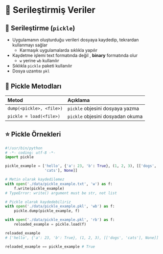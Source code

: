 # 🚅 Serileştirmiş Veriler

## 🔰 Serileştirme \(`pickle`\)

* Uygulamanın oluşturduğu verileri dosyaya kaydedip, tekrardan kullanmayı sağlar
  * Karmaşık uygulamalarda sıklıkla yapılır
* Kaydetme işlemi text formatında değil , **binary** formatında olur
  * `w` yerine `wb` kullanılır
* Sıklıkla `pickle` paketi kullanılır
* Dosya uzantısı `pkl`

## 💠 Pickle Metodları

| Metod | Açıklama |
| :--- | :--- |
| `dump(<pickle>, <file>)` | `pickle` objesini dosyaya yazma |
| `pickle = load(<file>)` | `pickle` objesini dosyadan okuma |

## ⭐ Pickle Örnekleri

```python
#!/usr/bin/python
# -*- coding: utf-8 -*-
import pickle 

pickle_example = ['hello', {'a': 23, 'b': True}, (1, 2, 3), [['dogs',
                  'cats'], None]]

# Metin olarak kaydedilemez
with open('./data/pickle_example.txt', 'w') as f:
    f.write(pickle_example) 
# TypeError: write() argument must be str, not list

# Pickle olarak kaydedebiliriz
with open('./data/pickle_example.pkl', 'wb') as f:
    pickle.dump(pickle_example, f)

with open('./data/pickle_example.pkl', 'rb') as f:
    reloaded_example = pickle.load(f)

reloaded_example
# ['hello', {'a': 23, 'b': True}, (1, 2, 3), [['dogs', 'cats'], None]]

reloaded_example == pickle_example # True
			
```

